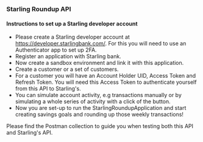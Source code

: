 ### Starling Roundup API

#### Instructions to set up a Starling developer account

* Please create a Starling developer account at https://developer.starlingbank.com/. For this you will need to use an Authenticator app to set up 2FA.
 * Register an application with Starling bank.
 * Now create a sandbox environment and link it with this application.
 * Create a customer or a set of customers.
 * For a customer you will have an Account Holder UID, Access Token and Refresh Token. You will need this Access Token to authenticate yourself from this API to Starling's.
 * You can simulate account activity, e.g transactions manually or by simulating a whole series of activity with a click of the button.
 * Now you are set-up to run the StarlingRoundupApplication and start creating savings goals and rounding up those weekly transactions!
 
 Please find the Postman collection to guide you when testing both this API and Starling's API.